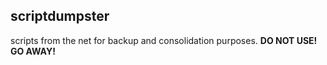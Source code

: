 ## scriptdumpster
scripts from the net for backup and consolidation purposes.
**DO NOT USE! GO AWAY!**
